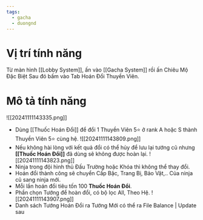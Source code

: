 ```yaml
---
tags:
  - gacha
  - duongnd
---
```

# Vị trí tính năng
Từ màn hình [[Lobby System]], ấn vào [[Gacha System]] rồi ấn Chiêu Mộ Đặc Biệt Sau đó bấm vào Tab Hoán Đổi Thuyền Viên.

# Mô tả tính năng







![[20241111143335.png]]
- Dùng [[Thuốc Hoán Đổi]] để đổi 1 Thuyền Viên 5⭐ ở rank A hoặc S thành Thuyền Viên 5⭐ cùng hệ.
![[20241111143809.png]]
- Nếu không hài lòng với kết quả đổi có thể hủy để lưu lại tướng cũ nhưng **[[Thuốc Hoán Đổi]]** đã dùng sẽ không được hoàn lại.
![[20241111143823.png]]
- Ninja trong đội hình thủ Đấu Trường hoặc Khóa thì không thể thay đổi.
- Hoán đổi thành công sẽ chuyển Cấp Bậc, Trang Bị, Bảo Vật,.. Của ninja cũ sang ninja mới.
- Mỗi lần hoán đổi tiêu tốn 100 **Thuốc Hoán Đổi**.
- Phần chọn Tướng để hoàn đổi, có bộ lọc All, Theo Hệ.
![[20241111143907.png]]
- Danh sách Tướng Hoán Đổi ra Tướng Mới có thể ra File Balance | Update sau 